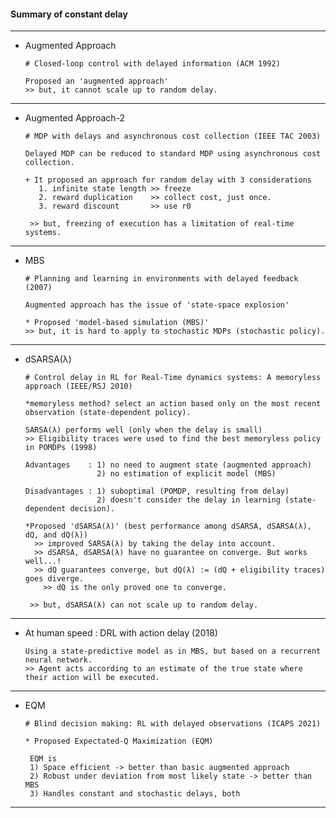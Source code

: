 #### Summary of constant delay 

---

- Augmented Approach  

      # Closed-loop control with delayed information (ACM 1992)
 
      Proposed an 'augmented approach'
      >> but, it cannot scale up to random delay.

---

- Augmented Approach-2

      # MDP with delays and asynchronous cost collection (IEEE TAC 2003)

      Delayed MDP can be reduced to standard MDP using asynchronous cost collection.
      
      + It proposed an approach for random delay with 3 considerations
         1. infinite state length >> freeze
         2. reward duplication    >> collect cost, just once.
         3. reward discount       >> use r0
    
       >> but, freezing of execution has a limitation of real-time systems.

---

- MBS 

      # Planning and learning in environments with delayed feedback (2007)

      Augmented approach has the issue of 'state-space explosion' 
  
      * Proposed 'model-based simulation (MBS)'
      >> but, it is hard to apply to stochastic MDPs (stochastic policy).

---

- dSARSA(λ)

      # Control delay in RL for Real-Time dynamics systems: A memoryless approach (IEEE/RSJ 2010)

      *memoryless method? select an action based only on the most recent observation (state-dependent policy). 

      SARSA(λ) performs well (only when the delay is small)
      >> Eligibility traces were used to find the best memoryless policy in POMDPs (1998)

      Advantages    : 1) no need to augment state (augmented approach)
                      2) no estimation of explicit model (MBS)
  
      Disadvantages : 1) suboptimal (POMDP, resulting from delay)
                      2) doesn't consider the delay in learning (state-dependent decision).

      *Proposed 'dSARSA(λ)' (best performance among dSARSA, dSARSA(λ), dQ, and dQ(λ))
        >> improved SARSA(λ) by taking the delay into account.
        >> dSARSA, dSARSA(λ) have no guarantee on converge. But works well...! 
        >> dQ guarantees converge, but dQ(λ) := (dQ + eligibility traces) goes diverge.
          >> dQ is the only proved one to converge.

       >> but, dSARSA(λ) can not scale up to random delay.

---
  
- At human speed : DRL with action delay (2018)      

      Using a state-predictive model as in MBS, but based on a recurrent neural network.
      >> Agent acts according to an estimate of the true state where their action will be executed. 

---

- EQM

      # Blind decision making: RL with delayed observations (ICAPS 2021)
      
      * Proposed Expectated-Q Maximization (EQM)

       EQM is
       1) Space efficient -> better than basic augmented approach 
       2) Robust under deviation from most likely state -> better than MBS
       3) Handles constant and stochastic delays, both 

---


    
  


      

  
  
      
